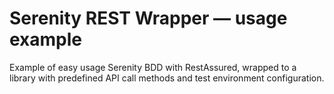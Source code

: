 # Serenity REST Wrapper — usage example
Example of easy usage Serenity BDD with RestAssured, wrapped to a library with predefined API call methods and test environment configuration.
